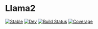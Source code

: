 # Llama2

[![Stable](https://img.shields.io/badge/docs-stable-blue.svg)](https://kleincode.github.io/Llama2.jl/stable/)
[![Dev](https://img.shields.io/badge/docs-dev-blue.svg)](https://kleincode.github.io/Llama2.jl/dev/)
[![Build Status](https://github.com/kleincode/Llama2.jl/actions/workflows/CI.yml/badge.svg?branch=main)](https://github.com/kleincode/Llama2.jl/actions/workflows/CI.yml?query=branch%3Amain)
[![Coverage](https://codecov.io/gh/kleincode/Llama2.jl/branch/main/graph/badge.svg)](https://codecov.io/gh/kleincode/Llama2.jl)
